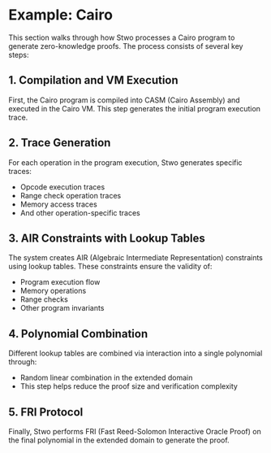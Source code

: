 # Example: Cairo

This section walks through how Stwo processes a Cairo program to generate zero-knowledge proofs. The process consists of several key steps:

## 1. Compilation and VM Execution

First, the Cairo program is compiled into CASM (Cairo Assembly) and executed in the Cairo VM. This step generates the initial program execution trace.

## 2. Trace Generation

For each operation in the program execution, Stwo generates specific traces:

- Opcode execution traces
- Range check operation traces
- Memory access traces
- And other operation-specific traces

## 3. AIR Constraints with Lookup Tables

The system creates AIR (Algebraic Intermediate Representation) constraints using lookup tables. These constraints ensure the validity of:

- Program execution flow
- Memory operations
- Range checks
- Other program invariants

## 4. Polynomial Combination

Different lookup tables are combined via interaction into a single polynomial through:

- Random linear combination in the extended domain
- This step helps reduce the proof size and verification complexity

## 5. FRI Protocol

Finally, Stwo performs FRI (Fast Reed-Solomon Interactive Oracle Proof) on the final polynomial in the extended domain to generate the proof.
